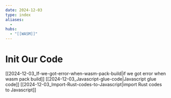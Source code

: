 ```yaml
---
date: 2024-12-03
type: index
aliases:
  -
hubs:
  - "[[WASM]]"
---
```


# Init Our Code

[[2024-12-03_If-we-got-error-when-wasm-pack-build|if we got error when wasm pack build]]
[[2024-12-03_Javascript-glue-code|Javascript glue code]]
[[2024-12-03_Import-Rust-codes-to-Javascript|import Rust codes to Javascript]]
